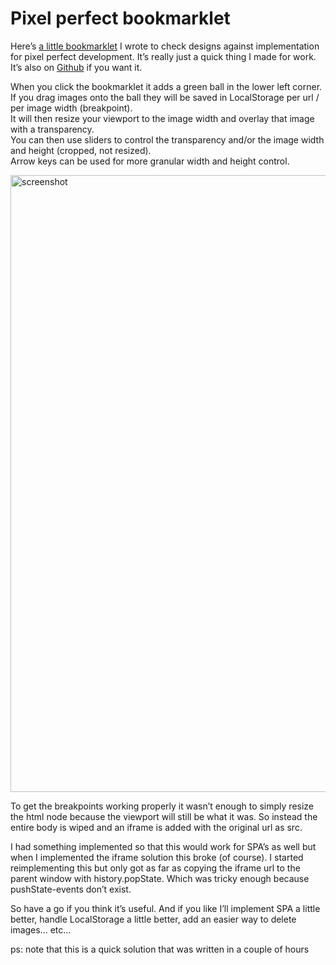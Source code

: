 <!--
  id: 3355
  date: 2017-07-12T19:40:59
  modified: 2017-07-12T19:40:59
  slug: pixel-perfect-bookmarklet
  type: post
  excerpt: <p>Here&#8217;s a little bookmarklet I wrote to check designs against implementation for pixel perfect development. It&#8217;s really just a quick thing I made for work. It&#8217;s also on Github if you want it.</p>
  categories: code, CSS, HTML, Javascript, graphic design
  tags: bookmarklet, Javascript, graphic design
  metaKeyword: pixel perfect
  metaDescription: A bookmarklet to check designs against implementation for pixel perfect development. It's really just a quick thing I made for work. It's also on Github.
  inCv: 
  inPortfolio: 
  dateFrom: 
  dateTo: 
-->

# Pixel perfect bookmarklet

<p>Here&#8217;s <a href="http://pixel-perfect-bookmarklet.ronvalstar.nl" target="_blank">a little bookmarklet</a> I wrote to check designs against implementation for pixel perfect development. It&#8217;s really just a quick thing I made for work. It&#8217;s also on <a href="https://github.com/Sjeiti/pixel-perfect-bookmarklet" target="_blank">Github</a> if you want it.<br />
<!--more--></p>
<p>When you click the bookmarklet it adds a green ball in the lower left corner. If you drag images onto the ball they will be saved in LocalStorage per url / per image width (breakpoint).<br />
It will then resize your viewport to the image width and overlay that image with a transparency.<br />
You can then use sliders to control the transparency and/or the image width and height (cropped, not resized).<br />
Arrow keys can be used for more granular width and height control.</p>
<p><img src="https://res.cloudinary.com/dn1rmdjs5/image/upload/v1566568756/rv/pp.png" alt="screenshot" width="1022" height="987" class="alignnone size-full wp-image-3359" srcset="https://ronvalstar.nlhttps://res.cloudinary.com/dn1rmdjs5/image/upload/v1566568756/rv/pp.png 1022w, https://ronvalstar.nlhttps://res.cloudinary.com/dn1rmdjs5/image/upload/v1566568756/rv/pp-300x290.png 300w, https://ronvalstar.nlhttps://res.cloudinary.com/dn1rmdjs5/image/upload/v1566568756/rv/pp-768x742.png 768w" sizes="(max-width: 1022px) 100vw, 1022px" /></p>
<p>To get the breakpoints working properly it wasn&#8217;t enough to simply resize the html node because the viewport will still be what it was. So instead the entire body is wiped and an iframe is added with the original url as src.</p>
<p>I had something implemented so that this would work for SPA&#8217;s as well but when I implemented the iframe solution this broke (of course). I started reimplementing this but only got as far as copying the iframe url to the parent window with history.popState. Which was tricky enough because pushState-events don&#8217;t exist.</p>
<p>So have a go if you think it&#8217;s useful. And if you like I&#8217;ll implement SPA a little better, handle LocalStorage a little better, add an easier way to delete images&#8230; etc&#8230;</p>
<p>ps: note that this is a quick solution that was written in a couple of hours</p>